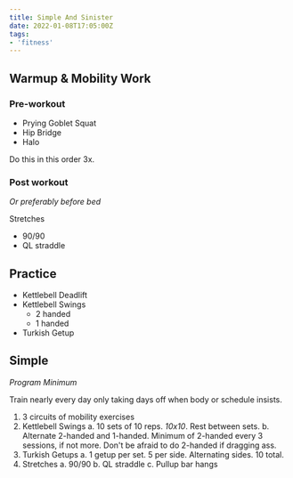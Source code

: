 ```yaml
---
title: Simple And Sinister
date: 2022-01-08T17:05:00Z
tags:
- 'fitness'
---
```


## Warmup & Mobility Work

### Pre-workout

* Prying Goblet Squat
* Hip Bridge
* Halo

Do this in this order 3x. 

### Post workout

_Or preferably before bed_

Stretches

* 90/90
* QL straddle

## Practice

* Kettlebell Deadlift
* Kettlebell Swings
  + 2 handed
  + 1 handed
* Turkish Getup

## Simple

_Program Minimum_

Train nearly every day only taking days off when body or schedule insists.

1. 3 circuits of mobility exercises
2. Kettlebell Swings
  a. 10 sets of 10 reps. _10x10_. Rest between sets.
  b. Alternate 2-handed and 1-handed. Minimum of 2-handed every 3 sessions, if
     not more. Don't be afraid to do 2-handed if dragging ass.
3. Turkish Getups
  a. 1 getup per set. 5 per side. Alternating sides. 10 total.
4. Stretches
  a. 90/90
  b. QL straddle
  c. Pullup bar hangs
